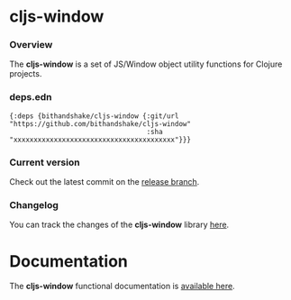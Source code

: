 
# cljs-window

### Overview

The <strong>cljs-window</strong> is a set of JS/Window object utility functions for Clojure projects.

### deps.edn

```
{:deps {bithandshake/cljs-window {:git/url "https://github.com/bithandshake/cljs-window"
                                  :sha     "xxxxxxxxxxxxxxxxxxxxxxxxxxxxxxxxxxxxxxxx"}}}
```

### Current version

Check out the latest commit on the [release branch](https://github.com/bithandshake/cljs-window/tree/release).

### Changelog

You can track the changes of the <strong>cljs-window</strong> library [here](CHANGES.md).

# Documentation

The <strong>cljs-window</strong> functional documentation is [available here](https://bithandshake.github.io/cljs-window).

